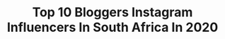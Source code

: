 ---
title: Top 10 Bloggers Instagram Influencers In South Africa In 2020
description: >-
  Find top bloggers Instagram influencers in South Africa in 2020. Most popular hashtags: #southafrica #capetown #love #holiday.
platform: Instagram
profiles:
  - username: "tracymcgregor"
    fullname: >-
      Tracy McGregor
    location: "South Africa"
    followers: 25876
    engagement: 321
    commentsToLikes: 0.100091
    id: ck6ue97chpjuk0j71p6xoc0mx
    verified: false
    hashtags: "#bornthree, #houseboat, #22weekspregnant, #gym"
  - username: "gophari"
    fullname: >-
      SA Travel Blog Farirai Sanyika
    location: "South Africa"
    followers: 10923
    engagement: 637
    commentsToLikes: 0.081653
    id: ck13a6rilow6n0i19d15vivqz
    verified: false
    hashtags: "#sandton, #cyrilzuma, #contentwriter, #afterlockdown"
  - username: "justin_uncorked"
    fullname: >-
      J U S T I N _ U N C O R K E D
    location: "South Africa"
    followers: 5472
    engagement: 992
    commentsToLikes: 0.053797
    id: ck5bymf2wpfes0i11rn0gt3mt
    verified: false
    hashtags: "#limitless, #ubud, #travelphotography, #gindrinker"
  - username: "willyspirituales"
    fullname: >-
      Willy🇨🇭 Morales🇪🇸
    location: "South Africa"
    followers: 15607
    engagement: 319
    commentsToLikes: 0.085024
    id: ck6ub37mt77b70j71t021b8m5
    verified: false
    hashtags: "#nextmindset, #abudhabigrandslam, #changes, #lovemusic"
  - username: "her.scattered.petals"
    fullname: >-
      Loren Best | Content Creator
    location: "South Africa"
    followers: 5832
    engagement: 423
    commentsToLikes: 0.228509
    id: ck6u2dkpzr77g0j71ew4vlafs
    verified: false
    hashtags: "#ourgenerationdolls, #ivfsuccess, #coronavirus, #cottononkidscrew"
  - username: "jadezammitstevens"
    fullname: >-
      As told by Jade
    location: "South Africa"
    followers: 21785
    engagement: 681
    commentsToLikes: 0.012682
    id: ck6tm66s8790d0j71tnq2jwhr
    verified: false
    hashtags: "#loves, #aldolove, #makeup, #memories"
  - username: "raising.wildlings_"
    fullname: >-
      Raising Wildlings
    location: "South Africa"
    followers: 18257
    engagement: 286
    commentsToLikes: 0.104069
    id: ck5q8gfat61yd0i11untwxg2y
    verified: false
    hashtags: "#21daylockdown, #wheresthechampagne, #bossmom, #croupsucks"
  - username: "epitomeofadventure"
    fullname: >-
      Chelsea ✎ Creating Consciously
    location: "South Africa"
    followers: 7743
    engagement: 524
    commentsToLikes: 0.127686
    id: ck5bvki85ju2g0i118s85072c
    verified: false
    hashtags: "#epitomeofadventure, #cradleofhumankind, #gauteng, #fujifilmxh1"
  - username: "debbs_bjuku"
    fullname: >-
      Debbie Beeko
    location: "South Africa"
    followers: 34968
    engagement: 416
    commentsToLikes: 0.030977
    id: ck0ty3jl0lgzx0i19xc7cwmtl
    verified: false
    hashtags: "#denim, #diydenim, #styleblogger, #dontrushchallenge"
  - username: "tailsofamermaid"
    fullname: >-
      Natalie Roos
    location: "South Africa"
    followers: 22494
    engagement: 291
    commentsToLikes: 0.025418
    id: ck55j0i1pvyjp0i11bmfh9euj
    verified: false
    hashtags: "#lamuyogafestival, #curlygirlmethod, #capetown, #grangerbaymarket"
---